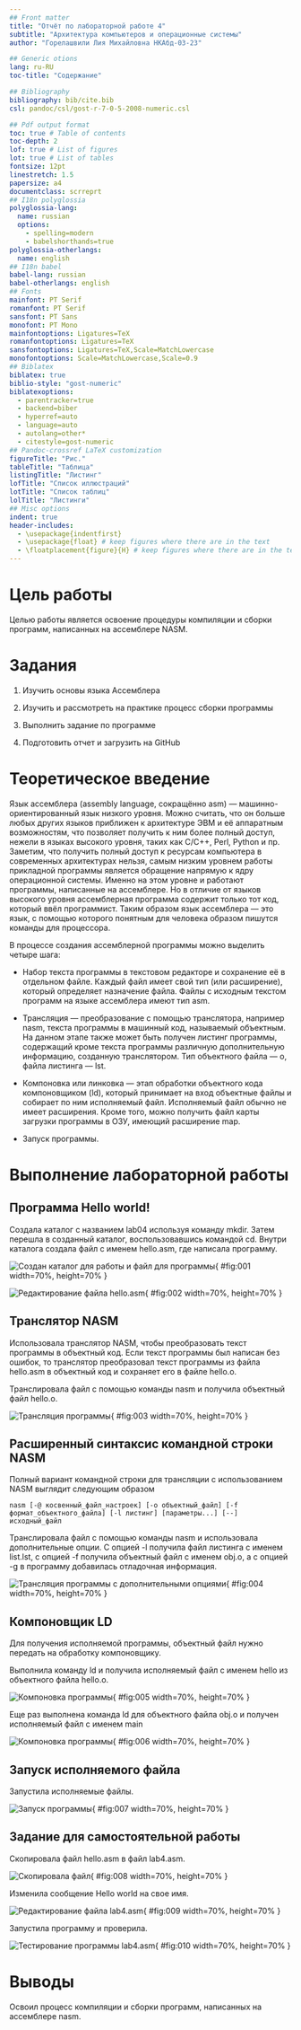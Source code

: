 ```yaml
---
## Front matter
title: "Отчёт по лабораторной работе 4"
subtitle: "Архитектура компьютеров и операционные системы"
author: "Горелашвили Лия Михайловна НКАбд-03-23"

## Generic otions
lang: ru-RU
toc-title: "Содержание"

## Bibliography
bibliography: bib/cite.bib
csl: pandoc/csl/gost-r-7-0-5-2008-numeric.csl

## Pdf output format
toc: true # Table of contents
toc-depth: 2
lof: true # List of figures
lot: true # List of tables
fontsize: 12pt
linestretch: 1.5
papersize: a4
documentclass: scrreprt
## I18n polyglossia
polyglossia-lang:
  name: russian
  options:
	- spelling=modern
	- babelshorthands=true
polyglossia-otherlangs:
  name: english
## I18n babel
babel-lang: russian
babel-otherlangs: english
## Fonts
mainfont: PT Serif
romanfont: PT Serif
sansfont: PT Sans
monofont: PT Mono
mainfontoptions: Ligatures=TeX
romanfontoptions: Ligatures=TeX
sansfontoptions: Ligatures=TeX,Scale=MatchLowercase
monofontoptions: Scale=MatchLowercase,Scale=0.9
## Biblatex
biblatex: true
biblio-style: "gost-numeric"
biblatexoptions:
  - parentracker=true
  - backend=biber
  - hyperref=auto
  - language=auto
  - autolang=other*
  - citestyle=gost-numeric
## Pandoc-crossref LaTeX customization
figureTitle: "Рис."
tableTitle: "Таблица"
listingTitle: "Листинг"
lofTitle: "Список иллюстраций"
lotTitle: "Список таблиц"
lolTitle: "Листинги"
## Misc options
indent: true
header-includes:
  - \usepackage{indentfirst}
  - \usepackage{float} # keep figures where there are in the text
  - \floatplacement{figure}{H} # keep figures where there are in the text
---
```


# Цель работы

Целью работы является освоение процедуры компиляции и сборки программ, написанных на ассемблере NASM.

# Задания

1. Изучить основы языка Ассемблера

2. Изучить и рассмотреть на практике процесс сборки программы

3. Выполнить задание по программе

4. Подготовить отчет и загрузить на GitHub

# Теоретическое введение

Язык ассемблера (assembly language, сокращённо asm) — машинно-ориентированный
язык низкого уровня. Можно считать, что он больше любых других языков приближен к
архитектуре ЭВМ и её аппаратным возможностям, что позволяет получить к ним более
полный доступ, нежели в языках высокого уровня, таких как C/C++, Perl, Python и пр. Заметим,
что получить полный доступ к ресурсам компьютера в современных архитектурах нельзя,
самым низким уровнем работы прикладной программы является обращение напрямую к
ядру операционной системы. Именно на этом уровне и работают программы, написанные
на ассемблере. Но в отличие от языков высокого уровня ассемблерная программа содержит
только тот код, который ввёл программист. Таким образом язык ассемблера — это язык, с
помощью которого понятным для человека образом пишутся команды для процессора.

В процессе создания ассемблерной программы можно выделить четыре шага:

* Набор текста программы в текстовом редакторе и сохранение её в отдельном файле. Каждый файл имеет свой тип (или расширение), который определяет назначение файла. Файлы с исходным текстом программ на языке ассемблера имеют тип asm.

* Трансляция — преобразование с помощью транслятора, например nasm, текста программы в машинный код, называемый объектным. На данном этапе также может быть получен листинг программы, содержащий кроме текста программы различную дополнительную информацию, созданную транслятором. Тип объектного файла — o, файла листинга — lst.

* Компоновка или линковка — этап обработки объектного кода компоновщиком (ld), который принимает на вход объектные файлы и собирает по ним исполняемый файл. Исполняемый файл обычно не имеет расширения. Кроме того, можно получить файл карты загрузки программы в ОЗУ, имеющий расширение map.

* Запуск программы.

# Выполнение лабораторной работы

## Программа Hello world!

Создала каталог с названием lab04 используя команду mkdir. 
Затем перешла в созданный каталог, воспользовавшись командой cd. 
Внутри каталога создала файл с именем hello.asm, где написала программу.

![Создан каталог для работы и файл для программы](image/01.png){ #fig:001 width=70%, height=70% }

![Редактирование файла hello.asm](image/02.png){ #fig:002 width=70%, height=70% }

## Транслятор NASM

Использовала транслятор NASM, чтобы преобразовать текст программы в 
объектный код. Если текст программы был написан без ошибок, то транслятор 
преобразовал текст программы из файла hello.asm в объектный код и сохраняет 
его в файле hello.o.

Транслировала файл с помощью команды nasm и получила объектный файл hello.o.

![Трансляция программы](image/03.png){ #fig:003 width=70%, height=70% }

## Расширенный синтаксис командной строки NASM

Полный вариант командной строки для трансляции с использованием NASM выглядит следующим образом

```nasm [-@ косвенный_файл_настроек] [-o объектный_файл] [-f формат_объектного_файла] [-l листинг] [параметры...] [--] исходный_файл```

Транслировала файл с помощью команды nasm и использовала дополнительные опции. 
С опцией -l получила файл листинга с именем list.lst, 
с опцией -f получила объектный файл с именем obj.o, 
а с опцией -g в программу добавилась отладочная информация.

![Трансляция программы с дополнительными опциями](image/04.png){ #fig:004 width=70%, height=70% }

## Компоновщик LD

Для получения исполняемой программы, объектный файл нужно передать на обработку компоновщику.

Выполнила команду ld и получила исполняемый файл с именем hello из объектного 
файла hello.o.

![Компоновка программы](image/05.png){ #fig:005 width=70%, height=70% }

Еще раз выполнена команда ld для объектного файла obj.o и получен исполняемый файл с именем main

![Компоновка программы](image/06.png){ #fig:006 width=70%, height=70% }

## Запуск исполняемого файла

Запустила исполняемые файлы.

![Запуск программы](image/07.png){ #fig:007 width=70%, height=70% }

## Задание для самостоятельной работы

Скопировала файл hello.asm в файл lab4.asm.

![Скопировала файл](image/08.png){ #fig:008 width=70%, height=70% }

Изменила сообщение Hello world на свое имя.

![Редактирование файла lab4.asm](image/09.png){ #fig:009 width=70%, height=70% }

Запустила программу и проверила.

![Тестирование программы lab4.asm](image/10.png){ #fig:010 width=70%, height=70% }

# Выводы

Освоил процесс компиляции и сборки программ, написанных на ассемблере nasm.